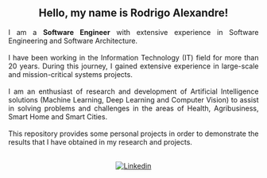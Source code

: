 <div align="center">
<h2>Hello, my name is Rodrigo Alexandre!</h2>

<div align="justify">

I am a **Software Engineer** with extensive experience in Software Engineering and Software Architecture.
<br><br>
I have been working in the Information Technology (IT) field for more than 20 years. During this journey, I gained extensive experience in large-scale and mission-critical systems projects.
<br><br>
I am an enthusiast of research and development of Artificial Intelligence solutions (Machine Learning, Deep Learning and Computer Vision) to assist in solving problems and challenges in the areas of Health, Agribusiness, Smart Home and Smart Cities. 
<br><br>
This repository provides some personal projects in order to demonstrate the results that I have obtained in my research and projects.
<br><br>

<div align="center">

[![Linkedin](https://img.shields.io/badge/linkedin-%230077B5.svg?style=for-the-badge&logo=linkedin&logoColor=white)](https://www.linkedin.com/in/rodrigosantos1981)
